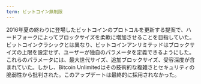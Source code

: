```yaml
---
term: ビットコイン無制限
---
```

2016年夏の終わりに登場したビットコインのプロトコルを更新する提案で、ハードフォークによってブロックサイズを柔軟に増加させることを目指していた。ビットコインクラシックとは異なり、ビットコインアンリミテッドはブロックサイズの上限を設定せず、ユーザーが独自のパラメータを定義できるようにした。これらのパラメータには、最大世代サイズ、追加ブロックサイズ、受容深度が含まれていた。しかし、Bitcoin Unlimitedはその技術的な複雑さとセキュリティの脆弱性から批判された。このアップデートは最終的に採用されなかった。